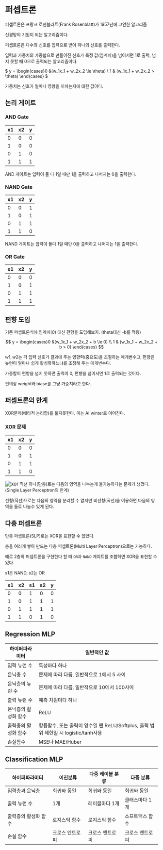 # 퍼셉트론

퍼셉트론은 프랑크 로젠블라트(Frank Rosenblatt)가 1957년에 고안한 알고리즘

신경망의 기원이 되는 알고리즘이다.



퍼셉트론은 다수의 신호를 입력으로 받아 하나의 신호를 출력한다.

입력과 가중치의 가중합으로 만들어진 신호가 특정 값(임계치)을 넘어서면 1로 출력, 넘지 못할 때 0으로 출력되는 알고리즘이다.

$ y = \begin{cases}0 &(w_1x_1 + w_2x_2 \le \theta) \\ 1 & (w_1x_1 + w_2x_2 > \theta) \end{cases} $

가중치는 신호가 얼마나 영향을 끼치는지에 대한 값이다.



## 논리 게이트

### AND Gate

| x1   | x2   | y    |
| ---- | ---- | ---- |
| 0    | 0    | 0    |
| 1    | 0    | 0    |
| 0    | 1    | 0    |
| 1    | 1    | 1    |

AND 게이트는 입력이 둘 다 1일 때만 1을 출력하고 나머지는 0을 출력한다.



### NAND Gate

| x1   | x2   | y    |
| ---- | ---- | ---- |
| 0    | 0    | 1    |
| 1    | 0    | 1    |
| 0    | 1    | 1    |
| 1    | 1    | 0    |

NAND 게이트는 입력이 둘다 1일 때만 0을 출력하고 나머지는 1을 출력한다.



### OR Gate

| x1   | x2   | y    |
| ---- | ---- | ---- |
| 0    | 0    | 0    |
| 1    | 0    | 1    |
| 0    | 1    | 1    |
| 1    | 1    | 1    |





## 편향 도입

기존 퍼셉트론식에 임계치($\theta$) 대신 편향을 도입해보자. (theta대신 -b를 적용)

$$ y = \begin{cases}0 &(w_1x_1 + w_2x_2 + b \le 0) \\ 1 & (w_1x_1 + w_2x_2 + b > 0) \end{cases} $$



$w1, w2$는 각 입력 신호가 결과에 주는 영향력(중요도)을 조절하는 매개변수고, 편향은 뉴런이 얼마나 쉽게 활성화하느냐를 조정해 주는 매개변수다.

가중합이 편향을 넘지 못하면 출력이 0, 편향을 넘어서면 1로 출력되는 것이다.

편의상 weight와 biase를 그냥 가중치라고 한다.



## 퍼셉트론의 한계

XOR문제(배타적 논리합)를 풀지못한다. 이는 AI winter로 이어진다. 



### XOR 문제

| x1   | x2   | y    |
| ---- | ---- | ---- |
| 0    | 0    | 0    |
| 1    | 0    | 1    |
| 0    | 1    | 1    |
| 1    | 1    | 0    |

<img src="C:\Users\Jay\Desktop\딥러닝내용정리\data\src\xor.jpg" alt="xor" style="zoom:120%;" align="left"/>

직선 하나(단층)로는 다음의 영역을 나누는게 불가능하다는 문제가 생겼다.
(Single Layer Perceptron의 한계)

선형(직선)으로는 다음의 영역을 분리할 수 없지만 비선형(곡선)을 이용하면 다음의 영역을 둘로 나눌수 있게 된다.



## 다층 퍼셉트론

단층 퍼셉트론(SLP)로는 XOR을 표현할 수 없었다. 

층을 여러개 쌓아 만드는 다층 퍼셉트론(Multi Layer Perceptron)으로는 가능하다.

예로 2층의 퍼셉트론을 구현한다 할 때 `OR`과 `NAND` 게이트를 조합하면 XOR을 표현할 수 있다.

s1은 NAND, s2는 OR

| x1   | x2   | s1   | s2   | y    |
| ---- | ---- | ---- | ---- | ---- |
| 0    | 0    | 1    | 0    | 0    |
| 1    | 0    | 1    | 1    | 1    |
| 0    | 1    | 1    | 1    | 1    |
| 1    | 1    | 0    | 1    | 0    |





## Regression MLP

| 하이퍼파라미터       | 일반적인 값                                                  |
| -------------------- | ------------------------------------------------------------ |
| 입력 뉴런 수         | 특성마다 하나                                                |
| 은닉층 수            | 문제에 따라 다름, 일반적으로 1에서 5 사이                    |
| 은닉층의 뉴런 수     | 문제에 따라 다름, 일반적으로 10에서 100사이                  |
| 출력 뉴런 수         | 예측 차원마다 하나                                           |
| 은닉층의 활성화 함수 | ReLU                                                         |
| 출력층의 활성화 함수 | 항등함수, 또는 출력이 양수일 땐 ReLU/Softplus, 출력 범위 제한일 시 logistic/tanh사용 |
| 손실함수             | MSE나 MAE/Huber                                              |





## Classification MLP

| 하이퍼파라미터       | 이진분류        | 다중 레이블 분류 | 다중 분류       |
| -------------------- | --------------- | ---------------- | --------------- |
| 입력층과 은닉층      | 회귀와 동일     | 회귀와 동일      | 회귀와 동일     |
| 출력 뉴런 수         | 1개             | 레이블마다 1개   | 클래스마다 1개  |
| 출력층의 활성화 함수 | 로지스틱 함수   | 로지스틱 함수    | 소프트맥스 함수 |
| 손실 함수            | 크로스 엔트로피 | 크로스 엔트로피  | 크로스 엔트로피 |














